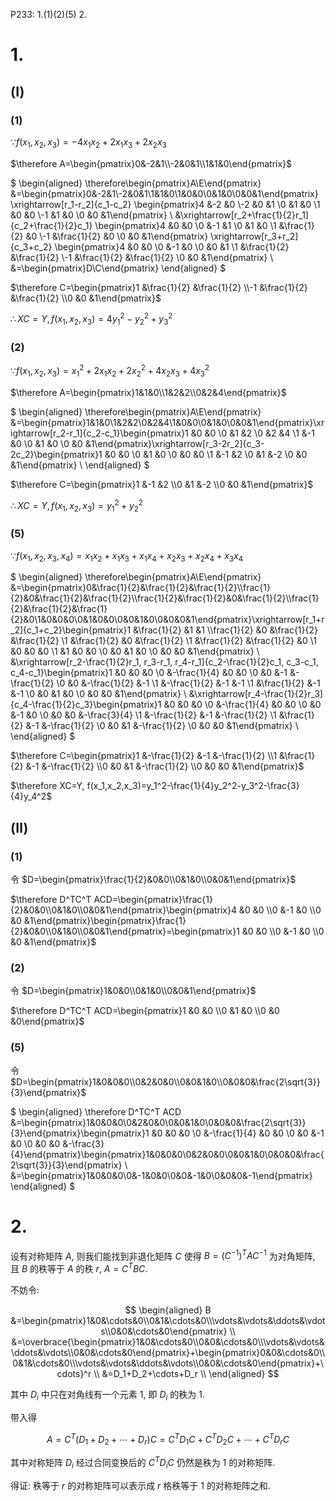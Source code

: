 P233: 1.(1)(2)(5) 2.

# 1.

## (Ⅰ)

### (1)

$\because f(x_1,x_2,x_3)=-4x_1x_2+2x_1x_3+2x_2x_3$

$\therefore A=\begin{pmatrix}0&-2&1\\-2&0&1\\1&1&0\end{pmatrix}$

$
\begin{aligned}
\therefore\begin{pmatrix}A\\E\end{pmatrix}
&=\begin{pmatrix}0&-2&1\\-2&0&1\\1&1&0\\1&0&0\\0&1&0\\0&0&1\end{pmatrix}
\xrightarrow[r_1-r_2]{c_1-c_2}
\begin{pmatrix}4 &-2 &0 \\-2 &0 &1 \\0 &1 &0 \\1 &0 &0 \\-1 &1 &0 \\0 &0 &1\end{pmatrix} \\
&\xrightarrow[r_2+\frac{1}{2}r_1]{c_2+\frac{1}{2}c_1}
\begin{pmatrix}4 &0 &0 \\0 &-1 &1 \\0 &1 &0 \\1 &\frac{1}{2} &0 \\-1 &\frac{1}{2} &0 \\0 &0 &1\end{pmatrix}
\xrightarrow[r_3+r_2]{c_3+c_2}
\begin{pmatrix}4 &0 &0 \\0 &-1 &0 \\0 &0 &1 \\1 &\frac{1}{2} &\frac{1}{2} \\-1 &\frac{1}{2} &\frac{1}{2} \\0 &0 &1\end{pmatrix} \\
&=\begin{pmatrix}D\\C\end{pmatrix}
\end{aligned}
$

$\therefore C=\begin{pmatrix}1 &\frac{1}{2} &\frac{1}{2} \\-1 &\frac{1}{2} &\frac{1}{2} \\0 &0 &1\end{pmatrix}$

$\therefore XC=Y, f(x_1,x_2,x_3)=4y_1^2-y_2^2+y_3^2$

### (2)

$\because f(x_1,x_2,x_3)=x_1^2+2x_1x_2+2x_2^2+4x_2x_3+4x_3^2$

$\therefore A=\begin{pmatrix}1&1&0\\1&2&2\\0&2&4\end{pmatrix}$

$
\begin{aligned}
\therefore\begin{pmatrix}A\\E\end{pmatrix}
&=\begin{pmatrix}1&1&0\\1&2&2\\0&2&4\\1&0&0\\0&1&0\\0&0&1\end{pmatrix}\xrightarrow[r_2-r_1]{c_2-c_1}\begin{pmatrix}1 &0 &0 \\0 &1 &2 \\0 &2 &4 \\1 &-1 &0 \\0 &1 &0 \\0 &0 &1\end{pmatrix}\xrightarrow[r_3-2r_2]{c_3-2c_2}\begin{pmatrix}1 &0 &0 \\0 &1 &0 \\0 &0 &0 \\1 &-1 &2 \\0 &1 &-2 \\0 &0 &1\end{pmatrix} \\
\end{aligned}
$

$\therefore C=\begin{pmatrix}1 &-1 &2 \\0 &1 &-2 \\0 &0 &1\end{pmatrix}$

$\therefore XC=Y, f(x_1,x_2,x_3)=y_1^2+y_2^2$

### (5)

$\because f(x_1,x_2,x_3,x_4)=x_1x_2+x_1x_3+x_1x_4+x_2x_3+x_2x_4+x_3x_4$

$
\begin{aligned}
\therefore\begin{pmatrix}A\\E\end{pmatrix}
&=\begin{pmatrix}0&\frac{1}{2}&\frac{1}{2}&\frac{1}{2}\\\frac{1}{2}&0&\frac{1}{2}&\frac{1}{2}\\\frac{1}{2}&\frac{1}{2}&0&\frac{1}{2}\\\frac{1}{2}&\frac{1}{2}&\frac{1}{2}&0\\1&0&0&0\\0&1&0&0\\0&0&1&0\\0&0&0&1\end{pmatrix}\xrightarrow[r_1+r_2]{c_1+c_2}\begin{pmatrix}1 &\frac{1}{2} &1 &1 \\\frac{1}{2} &0 &\frac{1}{2} &\frac{1}{2} \\1 &\frac{1}{2} &0 &\frac{1}{2} \\1 &\frac{1}{2} &\frac{1}{2} &0 \\1 &0 &0 &0 \\1 &1 &0 &0 \\0 &0 &1 &0 \\0 &0 &0 &1\end{pmatrix} \\
&\xrightarrow[r_2-\frac{1}{2}r_1, r_3-r_1, r_4-r_1]{c_2-\frac{1}{2}c_1, c_3-c_1, c_4-c_1}\begin{pmatrix}1 &0 &0 &0 \\0 &-\frac{1}{4} &0 &0 \\0 &0 &-1 &-\frac{1}{2} \\0 &0 &-\frac{1}{2} &-1 \\1 &-\frac{1}{2} &-1 &-1 \\1 &\frac{1}{2} &-1 &-1 \\0 &0 &1 &0 \\0 &0 &0 &1\end{pmatrix} \\
&\xrightarrow[r_4-\frac{1}{2}r_3]{c_4-\frac{1}{2}c_3}\begin{pmatrix}1 &0 &0 &0 \\0 &-\frac{1}{4} &0 &0 \\0 &0 &-1 &0 \\0 &0 &0 &-\frac{3}{4} \\1 &-\frac{1}{2} &-1 &-\frac{1}{2} \\1 &\frac{1}{2} &-1 &-\frac{1}{2} \\0 &0 &1 &-\frac{1}{2} \\0 &0 &0 &1\end{pmatrix} \\
\end{aligned}
$

$\therefore C=\begin{pmatrix}1 &-\frac{1}{2} &-1 &-\frac{1}{2} \\1 &\frac{1}{2} &-1 &-\frac{1}{2} \\0 &0 &1 &-\frac{1}{2} \\0 &0 &0 &1\end{pmatrix}$

$\therefore XC=Y, f(x_1,x_2,x_3)=y_1^2-\frac{1}{4}y_2^2-y_3^2-\frac{3}{4}y_4^2$



## (Ⅱ)

### (1)

令 $D=\begin{pmatrix}\frac{1}{2}&0&0\\0&1&0\\0&0&1\end{pmatrix}$

$\therefore D^TC^T ACD=\begin{pmatrix}\frac{1}{2}&0&0\\0&1&0\\0&0&1\end{pmatrix}\begin{pmatrix}4 &0 &0 \\0 &-1 &0 \\0 &0 &1\end{pmatrix}\begin{pmatrix}\frac{1}{2}&0&0\\0&1&0\\0&0&1\end{pmatrix}=\begin{pmatrix}1 &0 &0 \\0 &-1 &0 \\0 &0 &1\end{pmatrix}$


### (2)

令 $D=\begin{pmatrix}1&0&0\\0&1&0\\0&0&1\end{pmatrix}$

$\therefore D^TC^T ACD=\begin{pmatrix}1 &0 &0 \\0 &1 &0 \\0 &0 &0\end{pmatrix}$


### (5)

令 $D=\begin{pmatrix}1&0&0&0\\0&2&0&0\\0&0&1&0\\0&0&0&\frac{2\sqrt{3}}{3}\end{pmatrix}$

$
\begin{aligned}
\therefore D^TC^T ACD
&=\begin{pmatrix}1&0&0&0\\0&2&0&0\\0&0&1&0\\0&0&0&\frac{2\sqrt{3}}{3}\end{pmatrix}\begin{pmatrix}1 &0 &0 &0 \\0 &-\frac{1}{4} &0 &0 \\0 &0 &-1 &0 \\0 &0 &0 &-\frac{3}{4}\end{pmatrix}\begin{pmatrix}1&0&0&0\\0&2&0&0\\0&0&1&0\\0&0&0&\frac{2\sqrt{3}}{3}\end{pmatrix} \\
&=\begin{pmatrix}1&0&0&0\\0&-1&0&0\\0&0&-1&0\\0&0&0&-1\end{pmatrix}
\end{aligned}
$


# 2.

设有对称矩阵 $A$, 则我们能找到非退化矩阵 $C$ 使得 $B=(C^{-1})^TAC^{-1}$ 为对角矩阵, 且 $B$ 的秩等于 $A$ 的秩 $r$, $A=C^TBC$.

不妨令:

$$
\begin{aligned}
B
&=\begin{pmatrix}1&0&\cdots&0\\0&1&\cdots&0\\\vdots&\vdots&\ddots&\vdots\\0&0&\cdots&0\end{pmatrix} \\
&=\overbrace{\begin{pmatrix}1&0&\cdots&0\\0&0&\cdots&0\\\vdots&\vdots&\ddots&\vdots\\0&0&\cdots&0\end{pmatrix}+\begin{pmatrix}0&0&\cdots&0\\0&1&\cdots&0\\\vdots&\vdots&\ddots&\vdots\\0&0&\cdots&0\end{pmatrix}+\cdots}^r \\
&=D_1+D_2+\cdots+D_r \\
\end{aligned}
$$

其中 $D_i$ 中只在对角线有一个元素 $1$, 即 $D_i$ 的秩为 $1$.

带入得

$$
A=C^T(D_1+D_2+\cdots+D_r)C=C^TD_1C+C^TD_2C+\cdots+C^TD_rC
$$

其中对称矩阵 $D_i$ 经过合同变换后的 $C^TD_iC$ 仍然是秩为 $1$ 的对称矩阵.

得证: 秩等于 $r$ 的对称矩阵可以表示成 $r$ 格秩等于 $1$ 的对称矩阵之和.